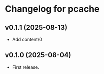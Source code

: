 # Changelog for pcache

## v0.1.1 (2025-08-13)

 * Add content/0

## v0.1.0 (2025-08-04)

  * First release.
